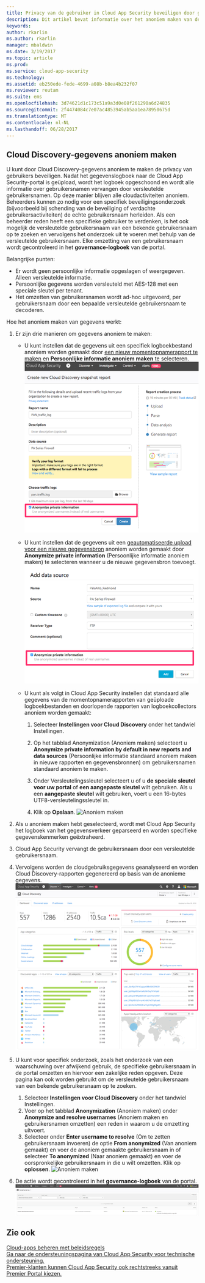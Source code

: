 ```yaml
---
title: Privacy van de gebruiker in Cloud App Security beveiligen door gegevens anoniem te maken | Microsoft Docs
description: Dit artikel bevat informatie over het anoniem maken van de gebruikersnamen in uw Cloud Discovery-gegevens.
keywords: 
author: rkarlin
ms.author: rkarlin
manager: mbaldwin
ms.date: 3/19/2017
ms.topic: article
ms.prod: 
ms.service: cloud-app-security
ms.technology: 
ms.assetid: eb250ede-fede-4699-a08b-b8ea4b232f07
ms.reviewer: reutam
ms.suite: ems
ms.openlocfilehash: 3d74621d1c173c51a9a3d0e08f261290a6d24835
ms.sourcegitcommit: 2f4474084c7e07ac4853945ab5aa1ea78950675d
ms.translationtype: MT
ms.contentlocale: nl-NL
ms.lasthandoff: 06/28/2017
---
```

## <a name="cloud-discovery-data-anonymization"></a>Cloud Discovery-gegevens anoniem maken

U kunt door Cloud Discovery-gegevens anoniem te maken de privacy van gebruikers beveiligen. Nadat het gegevenslogboek naar de Cloud App Security-portal is geüpload, wordt het logboek opgeschoond en wordt alle informatie over gebruikersnamen vervangen door versleutelde gebruikersnamen. Op deze manier blijven alle cloudactiviteiten anoniem. Beheerders kunnen zo nodig voor een specifiek beveiligingsonderzoek (bijvoorbeeld bij schending van de beveiliging of verdachte gebruikersactiviteiten) de echte gebruikersnaam herleiden. Als een beheerder reden heeft een specifieke gebruiker te verdenken, is het ook mogelijk de versleutelde gebruikersnaam van een bekende gebruikersnaam op te zoeken en vervolgens het onderzoek uit te voeren met behulp van de versleutelde gebruikersnaam. Elke omzetting van een gebruikersnaam wordt gecontroleerd in het **governance-logboek** van de portal.

Belangrijke punten:
-   Er wordt geen persoonlijke informatie opgeslagen of weergegeven. Alleen versleutelde informatie.
-   Persoonlijke gegevens worden versleuteld met AES-128 met een speciale sleutel per tenant.
-   Het omzetten van gebruikersnamen wordt ad-hoc uitgevoerd, per gebruikersnaam door een bepaalde versleutelde gebruikersnaam te decoderen.


Hoe het anoniem maken van gegevens werkt:

1.  Er zijn drie manieren om gegevens anoniem te maken: 
    
    - U kunt instellen dat de gegevens uit een specifiek logboekbestand anoniem worden gemaakt door [een nieuw momentopnamerapport te maken](create-snapshot-cloud-discovery-reports.md) en **Persoonlijke informatie anoniem maken** te selecteren.
 ![Gegevens van momentopnamen anoniem maken](./media/anonymize-log.png)

    - U kunt instellen dat de gegevens uit een [geautomatiseerde upload voor een nieuwe gegevensbron](configure-automatic-log-upload-for-continuous-reports.md) anoniem worden gemaakt door **Anonymize private information** (Persoonlijke informatie anoniem maken) te selecteren wanneer u de nieuwe gegevensbron toevoegt.  
 ![Logboekgegevens anoniem maken](./media/anonymize-autolog.png)

    - U kunt als volgt in Cloud App Security instellen dat standaard alle gegevens van de momentopnamerapporten van geüploade logboekbestanden en doorlopende rapporten van logboekcollectors anoniem worden gemaakt:
     
        1. Selecteer **Instellingen voor Cloud Discovery** onder het tandwiel Instellingen.
     
        2. Op het tabblad Anonymization (Anoniem maken) selecteert u **Anonymize private information by default in new reports and data sources** (Persoonlijke informatie standaard anoniem maken in nieuwe rapporten en gegevensbronnen) om gebruikersnamen standaard anoniem te maken.

        3. Onder Versleutelingssleutel selecteert u of u **de speciale sleutel voor uw portal** of **een aangepaste sleutel** wilt gebruiken. Als u een **aangepaste sleutel** wilt gebruiken, voert u een 16-bytes UTF8-versleutelingssleutel in.
        4. Klik op **Opslaan**.
  ![Anoniem maken](./media/anonymizer1.png)
  

2.  Als u anoniem maken hebt geselecteerd, wordt met Cloud App Security het logboek van het gegevensverkeer geparseerd en worden specifieke gegevenskenmerken geëxtraheerd.
3.  Cloud App Security vervangt de gebruikersnaam door een versleutelde gebruikersnaam.
4.  Vervolgens worden de cloudgebruiksgegevens geanalyseerd en worden Cloud Discovery-rapporten gegenereerd op basis van de anonieme gegevens.
 ![Dashboard Anonymize Cloud Discovery (Cloud Discovery anoniem maken)](./media/anonymize-dashboard.png)
 

5.  U kunt voor specifiek onderzoek, zoals het onderzoek van een waarschuwing over afwijkend gebruik, de specifieke gebruikersnaam in de portal omzetten en hiervoor een zakelijke reden opgeven. Deze pagina kan ook worden gebruikt om de versleutelde gebruikersnaam van een bekende gebruikersnaam op te zoeken. 

    1. Selecteer **Instellingen voor Cloud Discovery** onder het tandwiel Instellingen.
    2. Voer op het tabblad **Anonymization** (Anoniem maken) onder **Anonymize and resolve usernames** (Anoniem maken en gebruikersnamen omzetten) een reden in waarom u de omzetting uitvoert.
    3. Selecteer onder **Enter username to resolve** (Om te zetten gebruikersnaam invoeren) de optie **From anonymized** (Van anoniem gemaakt) en voer de anoniem gemaakte gebruikersnaam in of selecteer **To anonymized** (Naar anoniem gemaakt) en voer de oorspronkelijke gebruikersnaam in die u wilt omzetten. Klik op **oplossen**. 
![Anoniem maken](./media/anonymizer.png)

6.  De actie wordt gecontroleerd in het **governance-logboek** van de portal. 
![Anoniem maken](./media/anonymize-gov-log.png)




  
      
## <a name="see-also"></a>Zie ook  
[Cloud-apps beheren met beleidsregels](control-cloud-apps-with-policies.md)   
[Ga naar de ondersteuningspagina van Cloud App Security voor technische ondersteuning.](http://support.microsoft.com/oas/default.aspx?prid=16031)   
[Premier-klanten kunnen Cloud App Security ook rechtstreeks vanuit Premier Portal kiezen.](https://premier.microsoft.com/)  
    
      
  
